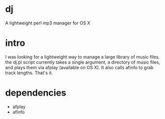 # dj
A lightweight perl mp3 manager for OS X

# intro

I was looking for a lightweight way to manage a large library of music files. the dj.pl script currently takes a single argument, a directory of music files, and plays them via afplay (available on OS X). It also calls afinfo to grab track lengths. That's it.

# dependencies

* afplay
* afinfo
